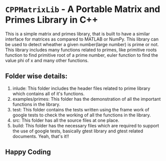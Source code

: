 # `CPPMatrixLib` - A Portable Matrix and Primes Library in C++
This is a simple matrix and primes library, that is built to have a similar interface for matrices as compared to MATLAB or NumPy. This library can be used to detect wheather a given number(large number) is prime or not. This library includes many functions related to primes, like primitive roots function to find primitive root of a prime number, euler function to find the value phi of x and many other functions.  

## Folder wise details:
1) inlude: This folder includes the header files related to prime library which contains all of it's functions.
2) examples/primes: This folder has the demonstration of all the important functions in the library.
3) test: This folder contains the tests written using the frame work of google tests to check the working of all the functions in the library.
4) src: This folder has all the source files at one place.
5) build: This folder has the necessary files which are required to support the use of google tests, basically gtest library and gtest related documents.
Yeah, that's it!!
## Happy Coding



